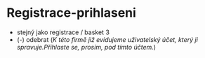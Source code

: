 # Registrace-prihlaseni

- stejný jako registrace / basket 3
- (-) odebrat (*K této firmě již evidujeme uživatelský účet, který ji spravuje.Přihlaste se, prosím, pod tímto účtem.*)
